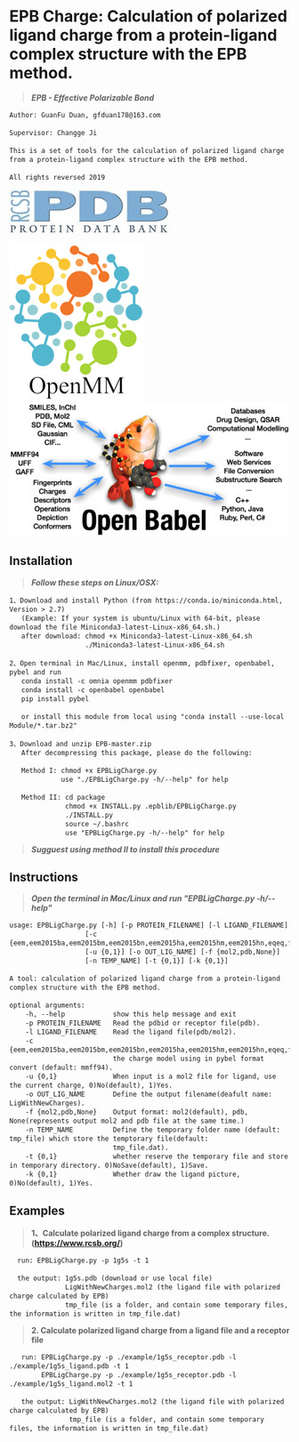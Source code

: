 EPB Charge: Calculation of polarized ligand charge from a protein-ligand complex structure with the EPB method.
===============================================================================================================

>***EPB - Effective Polarizable Bond***

    Author: GuanFu Duan, gfduan178@163.com

    Supervisor: Changge Ji

    This is a set of tools for the calculation of polarized ligand charge from a protein-ligand complex structure with the EPB method.

    All rights reversed 2019
    
![](https://raw.githubusercontent.com/Xundrug/EPB/master/package/epblib/rcsb.jpg)

![](https://raw.githubusercontent.com/Xundrug/EPB/master/package/epblib/openmm.png)
![](https://raw.githubusercontent.com/Xundrug/EPB/master/package/epblib/openbabel.gif)


Installation
------------
>***Follow these steps on Linux/OSX:***

    1、Download and install Python (from https://conda.io/miniconda.html, Version > 2.7)
       (Example: If your system is ubuntu/Linux with 64-bit, please download the file Miniconda3-latest-Linux-x86_64.sh.)
       after download: chmod +x Miniconda3-latest-Linux-x86_64.sh
                       ./Miniconda3-latest-Linux-x86_64.sh
              
    2、Open terminal in Mac/Linux, install openmm, pdbfixer, openbabel, pybel and run
       conda install -c omnia openmm pdbfixer
       conda install -c openbabel openbabel
       pip install pybel
       
       or install this module from local using "conda install --use-local Module/*.tar.bz2"
       
    3、Download and unzip EPB-master.zip
       After decompressing this package, please do the following:
       
       Method I: chmod +x EPBLigCharge.py
                 use "./EPBLigCharge.py -h/--help" for help
       
       Method II: cd package
                  chmod +x INSTALL.py .epblib/EPBLigCharge.py
                  ./INSTALL.py
                  source ~/.bashrc
                  use "EPBLigCharge.py -h/--help" for help
       
>***Sugguest using method II to install this procedure***

Instructions
---------
>***Open the terminal in Mac/Linux and run "EPBLigCharge.py -h/--help"***

    usage: EPBLigCharge.py [-h] [-p PROTEIN_FILENAME] [-l LIGAND_FILENAME]
                       [-c {eem,eem2015ba,eem2015bm,eem2015bn,eem2015ha,eem2015hm,eem2015hn,eqeq,fromfile,gasteiger,mmff94...}]
                       [-u {0,1}] [-o OUT_LIG_NAME] [-f {mol2,pdb,None}]
                       [-n TEMP_NAME] [-t {0,1}] [-k {0,1}]

    A tool: calculation of polarized ligand charge from a protein-ligand complex structure with the EPB method.

    optional arguments:
        -h, --help            show this help message and exit
        -p PROTEIN_FILENAME   Read the pdbid or receptor file(pdb).
        -l LIGAND_FILENAME    Read the ligand file(pdb/mol2).
        -c {eem,eem2015ba,eem2015bm,eem2015bn,eem2015ha,eem2015hm,eem2015hn,eqeq,fromfile,gasteiger,mmff94,none,qeq,qtpie}
                              the charge model using in pybel format convert (default: mmff94).
        -u {0,1}              When input is a mol2 file for ligand, use the current charge, 0)No(default), 1)Yes.
        -o OUT_LIG_NAME       Define the output filename(deafult name: LigWithNewCharges).
        -f {mol2,pdb,None}    Output format: mol2(default), pdb, None(represents output mol2 and pdb file at the same time.)
        -n TEMP_NAME          Define the temporary folder name (default: tmp_file) which store the temptorary file(default:
                              tmp_file.dat).
        -t {0,1}              whether reserve the temporary file and store in temporary directory. 0)NoSave(default), 1)Save.
        -k {0,1}              Whether draw the ligand picture, 0)No(default), 1)Yes.

Examples
--------
  >**1、Calculate polarized ligand charge from a complex structure. (https://www.rcsb.org/)**
   
      run: EPBLigCharge.py -p 1g5s -t 1
                                    
      the output: 1g5s.pdb (download or use local file)
                  LigWithNewCharges.mol2 (the ligand file with polarized charge calculated by EPB)
                  tmp_file (is a folder, and contain some temporary files, the information is written in tmp_file.dat)
                  
  >**2. Calculate polarized ligand charge from a ligand file and a receptor file**
   
       run: EPBLigCharge.py -p ./example/1g5s_receptor.pdb -l ./example/1g5s_ligand.pdb -t 1
            EPBLigCharge.py -p ./example/1g5s_receptor.pdb -l ./example/1g5s_ligand.mol2 -t 1
       
       the output: LigWithNewCharges.mol2 (the ligand file with polarized charge calculated by EPB)
                   tmp_file (is a folder, and contain some temporary files, the information is written in tmp_file.dat)

